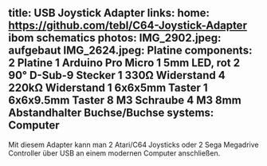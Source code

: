 title: USB Joystick Adapter
links:
    home: https://github.com/tebl/C64-Joystick-Adapter
    ibom
    schematics
photos:
    IMG_2902.jpeg: aufgebaut
    IMG_2624.jpeg: Platine
components:
    2 Platine
    1 Arduino Pro Micro
    1 5mm LED, rot
    2 90° D-Sub-9 Stecker
    1 330Ω Widerstand
    4 220kΩ Widerstand
    1 6x6x5mm Taster
    1 6x6x9.5mm Taster
    8 M3 Schraube
    4 M3 8mm Abstandhalter Buchse/Buchse
systems:
    Computer
---
Mit diesem Adapter kann man 2 Atari/C64 Joysticks oder 2 Sega Megadrive Controller über USB an einem modernen Computer anschließen.
